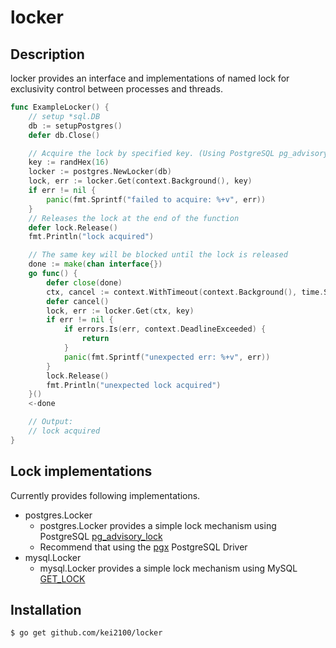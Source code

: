 locker
=======

## Description

locker provides an interface and implementations of named lock for exclusivity control between processes and threads.

```go
func ExampleLocker() {
	// setup *sql.DB
	db := setupPostgres()
	defer db.Close()

	// Acquire the lock by specified key. (Using PostgreSQL pg_advisory_lock)
	key := randHex(16)
	locker := postgres.NewLocker(db)
	lock, err := locker.Get(context.Background(), key)
	if err != nil {
		panic(fmt.Sprintf("failed to acquire: %+v", err))
	}
	// Releases the lock at the end of the function
	defer lock.Release()
	fmt.Println("lock acquired")

	// The same key will be blocked until the lock is released
	done := make(chan interface{})
	go func() {
		defer close(done)
		ctx, cancel := context.WithTimeout(context.Background(), time.Second)
		defer cancel()
		lock, err := locker.Get(ctx, key)
		if err != nil {
			if errors.Is(err, context.DeadlineExceeded) {
				return
			}
			panic(fmt.Sprintf("unexpected err: %+v", err))
		}
		lock.Release()
		fmt.Println("unexpected lock acquired")
	}()
	<-done

	// Output:
	// lock acquired
}
```

## Lock implementations

Currently provides following implementations.

* postgres.Locker
  * postgres.Locker provides a simple lock mechanism using PostgreSQL [pg_advisory_lock](https://www.postgresql.org/docs/14/functions-admin.html#FUNCTIONS-ADVISORY-LOCKS)
  * Recommend that using the [pgx](https://github.com/jackc/pgx) PostgreSQL Driver
* mysql.Locker
  * mysql.Locker provides a simple lock mechanism using MySQL [GET_LOCK](https://dev.mysql.com/doc/refman/8.0/en/locking-functions.html#function_get-lock)

## Installation

```bash
$ go get github.com/kei2100/locker
```
